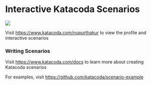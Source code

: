 # Interactive Katacoda Scenarios

[![](http://shields.katacoda.com/katacoda/nupurthakur/count.svg)](https://www.katacoda.com/nupurthakur "Get your profile on Katacoda.com")

Visit https://www.katacoda.com/nupurthakur to view the profile and interactive scenarios

### Writing Scenarios
Visit https://www.katacoda.com/docs to learn more about creating Katacoda scenarios

For examples, visit https://github.com/katacoda/scenario-example

